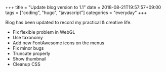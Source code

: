 +++
title = "Update blog version to 1.1"
date = 2018-08-21T19:57:57+09:00
tags = ["coding", "hugo", "javascript"]
categories = "everyday"
+++

Blog has been updated to record my practical & creative life.

- Fix flexible problem in WebGL
- Use taxonomy
- Add new FontAwesome icons on the menus
- Fix minor bugs
- Truncate properly
- Show thumbnail
- Cleanup CSS